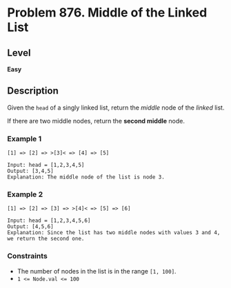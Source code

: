 # Problem 876. Middle of the Linked List

## Level
**Easy**

## Description
Given the `head` of a singly linked list, return the *middle* node of the *linked* list.

If there are two middle nodes, return the **second middle** node.

### Example 1
```
[1] => [2] => >[3]< => [4] => [5]
```
```
Input: head = [1,2,3,4,5]
Output: [3,4,5]
Explanation: The middle node of the list is node 3.
```

### Example 2
```
[1] => [2] => [3] => >[4]< => [5] => [6]
```
```
Input: head = [1,2,3,4,5,6]
Output: [4,5,6]
Explanation: Since the list has two middle nodes with values 3 and 4, we return the second one.
```

### Constraints
* The number of nodes in the list is in the range `[1, 100]`.
* `1 <= Node.val <= 100`